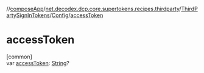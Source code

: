 //[composeApp](../../../../index.md)/[net.decodex.dcp.core.supertokens.recipes.thirdparty](../../index.md)/[ThirdPartySignInTokens](../index.md)/[Config](index.md)/[accessToken](access-token.md)

# accessToken

[common]\
var [accessToken](access-token.md): [String](https://kotlinlang.org/api/latest/jvm/stdlib/kotlin/-string/index.html)?
